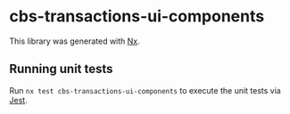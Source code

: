 # cbs-transactions-ui-components

This library was generated with [Nx](https://nx.dev).

## Running unit tests

Run `nx test cbs-transactions-ui-components` to execute the unit tests via [Jest](https://jestjs.io).
